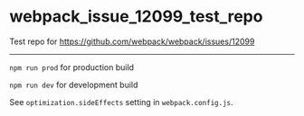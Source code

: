 # webpack_issue_12099_test_repo

 Test repo for https://github.com/webpack/webpack/issues/12099

---

`npm run prod` for production build

`npm run dev` for development build

See `optimization.sideEffects` setting in `webpack.config.js`.